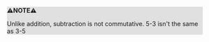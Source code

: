 <div style="margin:2em; background-color: #e0e0e0;">

<strong>⚠️NOTE️️️⚠️</strong>

Unlike addition, subtraction is not commutative. 5-3 isn't the same as 3-5
</div>

